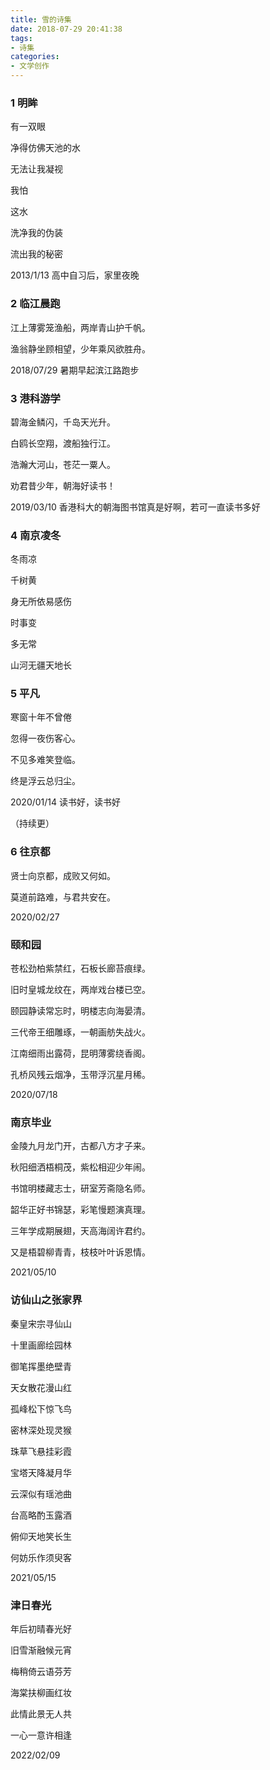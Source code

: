 ```yaml
---
title: 雪的诗集
date: 2018-07-29 20:41:38
tags:
- 诗集
categories:
- 文学创作
---
```


### 1 明眸

有一双眼 

净得仿佛天池的水 

无法让我凝视 

我怕 

这水 

洗净我的伪装 

流出我的秘密 

2013/1/13 高中自习后，家里夜晚



### 2 临江晨跑

江上薄雾笼渔船，两岸青山护千帆。

渔翁静坐顾相望，少年乘风欲胜舟。

2018/07/29 暑期早起滨江路跑步



### 3 港科游学

碧海金鳞闪，千岛天光升。 

白鸥长空翔，渡船独行江。 

浩瀚大河山，苍茫一粟人。 

劝君昔少年，朝海好读书！ 

2019/03/10 香港科大的朝海图书馆真是好啊，若可一直读书多好



### 4 南京凌冬

冬雨凉

千树黄

身无所依易感伤

时事变

多无常

山河无疆天地长



### 5 平凡

寒窗十年不曾倦 

忽得一夜伤客心。 

不见多难笑登临。 

终是浮云总归尘。 

2020/01/14 读书好，读书好

（持续更）



### 6 往京都

贤士向京都，成败又何如。

莫道前路难，与君共安在。

2020/02/27



### 颐和园

苍松劲柏紫禁红，石板长廊苔痕绿。

旧时皇城龙纹在，两岸戏台楼已空。

颐园静读常忘时，明楼志向海晏清。

三代帝王细雕琢，一朝画舫失战火。

江南细雨出露荷，昆明薄雾绕香阁。

孔桥风残云烟净，玉带浮沉星月稀。

2020/07/18



### 南京毕业

金陵九月龙门开，古都八方才子来。

秋阳细洒梧桐茂，紫松相迎少年闹。

书馆明楼藏志士，研室芳斋隐名师。

韶华正好书锦瑟，彩笔慢题演真理。

三年学成期展翅，天高海阔许君约。

又是梧碧柳青青，枝枝叶叶诉恩情。

2021/05/10



### 访仙山之张家界

秦皇宋宗寻仙山

十里画廊绘园林

御笔挥墨绝壁青 

天女散花漫山红

孤峰松下惊飞鸟

密林深处现灵猴

珠草飞悬挂彩霞

宝塔天降凝月华

云深似有瑶池曲

台高略酌玉露酒

俯仰天地笑长生

何妨乐作须臾客

2021/05/15



### 津日春光

年后初晴春光好

旧雪渐融候元宵

梅稍倚云语芬芳

海棠扶柳画红妆

此情此景无人共

一心一意许相逢

2022/02/09